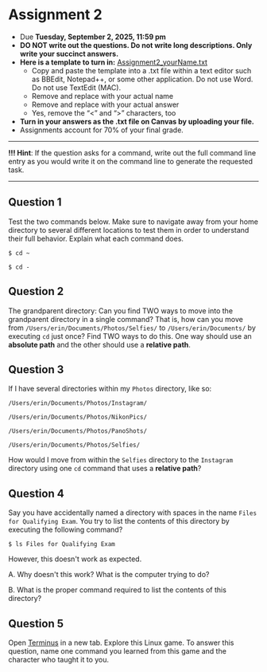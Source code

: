 # Assignment 2

- Due **Tuesday, September 2, 2025, 11:59 pm** 
- **DO NOT write out the questions. Do not write long descriptions. Only write your succinct answers.**
- **Here is a template to turn in:** [Assignment2_yourName.txt](https://github.com/jesshill/CSU-2025FA-DSCI-510-001_LINUX_as_a_computational_platform/blob/main/Home_Work/Assignment2_yourName.txt)
  - Copy and paste the template into a .txt file within a text editor such as BBEdit, Notepad++, or some other application. Do not use Word. Do not use TextEdit (MAC).
  - Remove <yourNameHere> and replace with your actual name
  - Remove <answerHere> and replace with your actual answer
  - Yes, remove the “<” and “>” characters, too
- **Turn in your answers as the .txt file on Canvas by uploading your file.**
- Assignments account for 70% of your final grade. 

---

**!!! Hint**: If the question asks for a command, write out the full command line entry as you would write it on the command line to generate the requested task.

---

## Question 1

Test the two commands below. Make sure to navigate away from your home directory to several different locations to test them in order to understand their full behavior. Explain what each command does.

```
$ cd ~
```
```
$ cd -
```

## Question 2

The grandparent directory: Can you find TWO ways to move into the grandparent directory in a single command? That is, how can you move from
`/Users/erin/Documents/Photos/Selfies/` to `/Users/erin/Documents/` by executing `cd` just once? Find TWO ways to do this. One way should use an **absolute path** and the other should use a **relative path**.

## Question 3

If I have several directories within my `Photos` directory, like so: 

`/Users/erin/Documents/Photos/Instagram/`

`/Users/erin/Documents/Photos/NikonPics/`

`/Users/erin/Documents/Photos/PanoShots/`

`/Users/erin/Documents/Photos/Selfies/`

How would I move from within the `Selfies` directory to the `Instagram` directory using one `cd` command that uses a **relative path**?

## Question 4

Say you have accidentally named a directory with spaces in the name `Files for Qualifying Exam`. You try to list the contents of this directory by executing the following command?

```
$ ls Files for Qualifying Exam
```

However, this doesn't work as expected.

A. Why doesn't this work? What is the computer trying to do?

B. What is the proper command required to list the contents of this directory?

## Question 5

Open [Terminus](https://web.mit.edu/mprat/Public/web/Terminus/Web/main.html) in a new tab. Explore this Linux game. To answer this question, name one command you learned from this game and the character who taught it to you.
